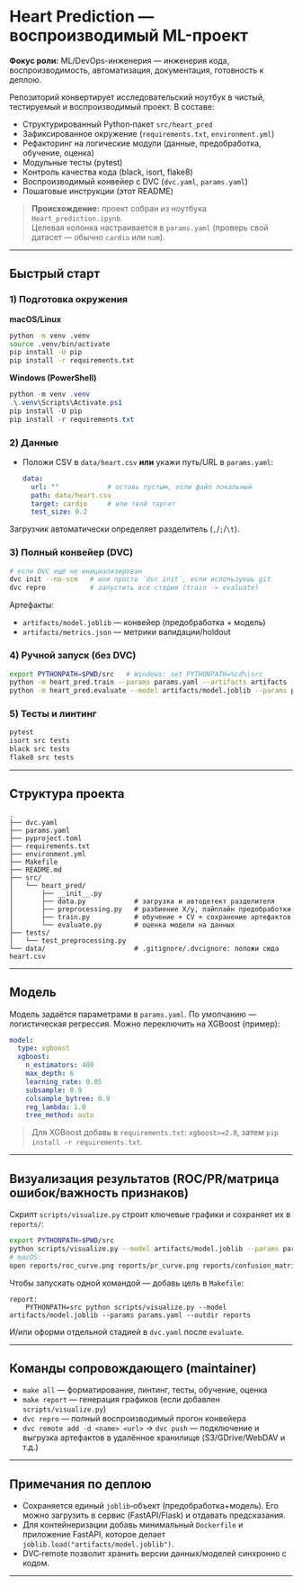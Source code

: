 # Heart Prediction — воспроизводимый ML-проект

**Фокус роли:** ML/DevOps-инженерия — инженерия кода, воспроизводимость, автоматизация, документация, готовность к деплою.

Репозиторий конвертирует исследовательский ноутбук в чистый, тестируемый и воспроизводимый проект. В составе:
- Структурированный Python‑пакет `src/heart_pred`
- Зафиксированное окружение (`requirements.txt`, `environment.yml`)
- Рефакторинг на логические модули (данные, предобработка, обучение, оценка)
- Модульные тесты (pytest)
- Контроль качества кода (black, isort, flake8)
- Воспроизводимый конвейер с DVC (`dvc.yaml`, `params.yaml`)
- Пошаговые инструкции (этот README)

> **Происхождение:** проект собран из ноутбука `Heart_prediction.ipynb`.  
> Целевая колонка настраивается в `params.yaml` (проверь свой датасет — обычно `cardio` или `num`).

---

## Быстрый старт

### 1) Подготовка окружения
**macOS/Linux**
```bash
python -m venv .venv
source .venv/bin/activate
pip install -U pip
pip install -r requirements.txt
```

**Windows (PowerShell)**
```powershell
python -m venv .venv
.\.venv\Scripts\Activate.ps1
pip install -U pip
pip install -r requirements.txt
```

### 2) Данные
- Положи CSV в `data/heart.csv` **или** укажи путь/URL в `params.yaml`:
  ```yaml
  data:
    url: ""            # оставь пустым, если файл локальный
    path: data/heart.csv
    target: cardio     # или твой таргет
    test_size: 0.2
  ```
Загрузчик автоматически определяет разделитель (`,`/`;`/`\t`).

### 3) Полный конвейер (DVC)
```bash
# если DVC ещё не инициализирован
dvc init --no-scm   # или просто `dvc init`, если используешь git
dvc repro           # запустить все стадии (train -> evaluate)
```
Артефакты:
- `artifacts/model.joblib` — конвейер (предобработка + модель)
- `artifacts/metrics.json` — метрики валидации/holdout

### 4) Ручной запуск (без DVC)
```bash
export PYTHONPATH=$PWD/src   # Windows: set PYTHONPATH=%cd%\src
python -m heart_pred.train --params params.yaml --artifacts artifacts
python -m heart_pred.evaluate --model artifacts/model.joblib --params params.yaml
```

### 5) Тесты и линтинг
```bash
pytest
isort src tests
black src tests
flake8 src tests
```

---

## Структура проекта

```
.
├── dvc.yaml
├── params.yaml
├── pyproject.toml
├── requirements.txt
├── environment.yml
├── Makefile
├── README.md
├── src/
│   └── heart_pred/
│       ├── __init__.py
│       ├── data.py            # загрузка и автодетект разделителя
│       ├── preprocessing.py   # разбиение X/y, пайплайн предобработки
│       ├── train.py           # обучение + CV + сохранение артефактов
│       └── evaluate.py        # оценка модели на данных
├── tests/
│   └── test_preprocessing.py
└── data/                      # .gitignore/.dvcignore: положи сюда heart.csv
```

---

## Модель

Модель задаётся параметрами в `params.yaml`. По умолчанию — логистическая регрессия. Можно переключить на XGBoost (пример):

```yaml
model:
  type: xgboost
  xgboost:
    n_estimators: 400
    max_depth: 6
    learning_rate: 0.05
    subsample: 0.9
    colsample_bytree: 0.9
    reg_lambda: 1.0
    tree_method: auto
```
> Для XGBoost добавь в `requirements.txt`: `xgboost>=2.0`, затем `pip install -r requirements.txt`.

---

## Визуализация результатов (ROC/PR/матрица ошибок/важность признаков)

Скрипт `scripts/visualize.py` строит ключевые графики и сохраняет их в `reports/`:
```bash
export PYTHONPATH=$PWD/src
python scripts/visualize.py --model artifacts/model.joblib --params params.yaml --outdir reports
# macOS:
open reports/roc_curve.png reports/pr_curve.png reports/confusion_matrix.png reports/feature_importance.png
```

Чтобы запускать одной командой — добавь цель в `Makefile`:
```make
report:
	PYTHONPATH=src python scripts/visualize.py --model artifacts/model.joblib --params params.yaml --outdir reports
```

И/или оформи отдельной стадией в `dvc.yaml` после `evaluate`.

---

## Команды сопровождающего (maintainer)

- `make all` — форматирование, линтинг, тесты, обучение, оценка  
- `make report` — генерация графиков (если добавлен `scripts/visualize.py`)  
- `dvc repro` — полный воспроизводимый прогон конвейера  
- `dvc remote add -d <name> <url>` → `dvc push` — подключение и выгрузка артефактов в удалённое хранилище (S3/GDrive/WebDAV и т.д.)

---

## Примечания по деплою

- Сохраняется единый `joblib`‑объект (предобработка+модель). Его можно загрузить в сервис (FastAPI/Flask) и отдавать предсказания.
- Для контейнеризации добавь минимальный `Dockerfile` и приложение FastAPI, которое делает `joblib.load("artifacts/model.joblib")`.
- DVC‑remote позволит хранить версии данных/моделей синхронно с кодом.

---
